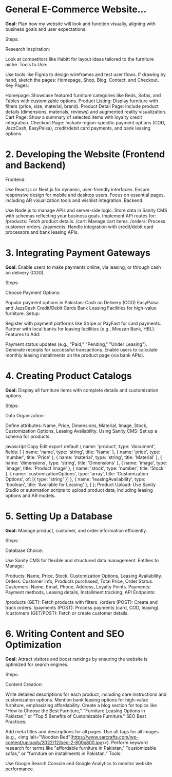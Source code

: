 # General E-Commerce Website...
**Goal:** Plan how my website will look and function visually, aligning with business goals and user expectations.

Steps:

Research Inspiration:

Look at competitors like Habitt for layout ideas tailored to the furniture niche.
Tools to Use:

Use tools like Figma to design wireframes and test user flows.
If drawing by hand, sketch the pages: Homepage, Shop, Blog, Contact, and Checkout.
Key Pages:

Homepage: Showcase featured furniture categories like Beds, Sofas, and Tables with customizable options.
Product Listing: Display furniture with filters (price, size, material, brand).
Product Detail Page: Include product details (dimensions, materials, reviews) and augmented reality visualization.
Cart Page: Show a summary of selected items with loyalty credit integration.
Checkout Page: Include region-specific payment options (COD, JazzCash, EasyPaisa), credit/debit card payments, and bank leasing options.

# 2. Developing the Website (Frontend and Backend)
Frontend:

Use React.js or Next.js for dynamic, user-friendly interfaces.
Ensure responsive design for mobile and desktop users.
Focus on essential pages, including AR visualization tools and wishlist integration.
Backend:

Use Node.js to manage APIs and server-side logic.
Store data in Sanity CMS with schemas reflecting your business goals.
Implement API routes for:
/products: Fetch product details.
/cart: Manage cart items.
/orders: Process customer orders.
/payments: Handle integration with credit/debit card processors and bank leasing APIs.

# 3. Integrating Payment Gateways
**Goal:** Enable users to make payments online, via leasing, or through cash on delivery (COD).

Steps:

Choose Payment Options:

Popular payment options in Pakistan:
Cash on Delivery (COD)
EasyPaisa and JazzCash
Credit/Debit Cards
Bank Leasing Facilities for high-value furniture.
Setup:

Register with payment platforms like Stripe or PayFast for card payments.
Partner with local banks for leasing facilities (e.g., Meezan Bank, HBL).
Features to Add:

Payment status updates (e.g., "Paid," "Pending," "Under Leasing").
Generate receipts for successful transactions.
Enable users to calculate monthly leasing installments on the product page (via bank APIs).

# 4. Creating Product Catalogs
**Goal:** Display all furniture items with complete details and customization options.

Steps:

Data Organization:

Define attributes: Name, Price, Dimensions, Material, Image, Stock, Customization Options, Leasing Availability.
Using Sanity CMS:
Set up a schema for products:

javascript
Copy
Edit
export default {
  name: 'product',
  type: 'document',
  fields: [
    { name: 'name', type: 'string', title: 'Name' },
    { name: 'price', type: 'number', title: 'Price' },
    { name: 'material', type: 'string', title: 'Material' },
    { name: 'dimensions', type: 'string', title: 'Dimensions' },
    { name: 'image', type: 'image', title: 'Product Image' },
    { name: 'stock', type: 'number', title: 'Stock' },
    { name: 'customizationOptions', type: 'array', title: 'Customization Options', of: [{ type: 'string' }] },
    { name: 'leasingAvailability', type: 'boolean', title: 'Available for Leasing' },
  ]
};
Product Upload:
Use Sanity Studio or automation scripts to upload product data, including leasing options and AR models.

# 5. Setting Up a Database
**Goal:** Manage product, customer, and order information efficiently.

Steps:

Database Choice:

Use Sanity CMS for flexible and structured data management.
Entities to Manage:

Products: Name, Price, Stock, Customization Options, Leasing Availability.
Orders: Customer info, Products purchased, Total Price, Order Status.
Customers: Name, Email, Phone, Address, Loyalty Points.
Payments: Payment methods, Leasing details, Installment tracking.
API Endpoints:

/products (GET): Fetch products with filters.
/orders (POST): Create and track orders.
/payments (POST): Process payments (card, COD, leasing).
/customers (GET/POST): Fetch or create customer details.

# 6. Writing Content and SEO Optimization
**Goal:** Attract visitors and boost rankings by ensuring the website is optimized for search engines.

Steps:

Content Creation:

Write detailed descriptions for each product, including care instructions and customization options.
Mention bank leasing options for high-value furniture, emphasizing affordability.
Create a blog section for topics like "How to Choose the Best Furniture," "Furniture Leasing Options in Pakistan," or "Top 5 Benefits of Customizable Furniture."
SEO Best Practices:

Add meta titles and descriptions for all pages.
Use alt tags for all images (e.g., <img !alt="Wooden Bed"(https://www.sarcrafts.com/wp-content/uploads/2022/12/bed-2-800x800.jpg)>).
Perform keyword research for terms like "affordable furniture in Pakistan," "customizable sofas," or "furniture on installments in Pakistan."
Tools:

Use Google Search Console and Google Analytics to monitor website performance.
